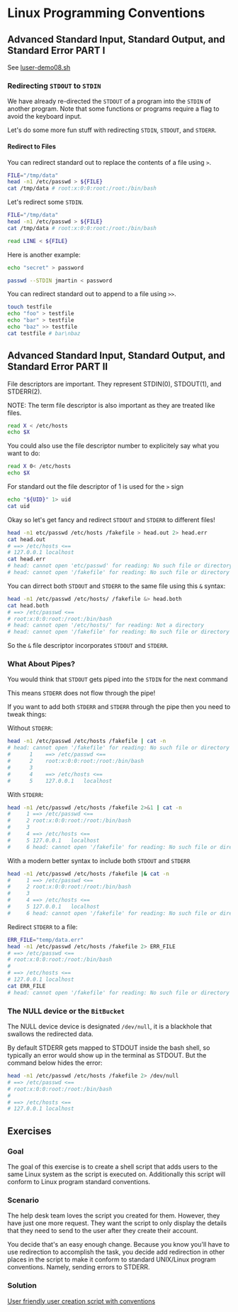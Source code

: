 # Linux Programming Conventions

## Advanced Standard Input, Standard Output, and Standard Error PART I

See [luser-demo08.sh](./../machine-data/linux-course-image-1/luser-demo08.sh)

### Redirecting `STDOUT` to `STDIN`

We have already re-directed the `STDOUT` of a program into the `STDIN` of another program. Note that some functions or programs require a flag to avoid the keyboard input.

Let's do some more fun stuff with redirecting `STDIN`, `STDOUT`, and `STDERR`.

#### Redirect to Files

You can redirect standard out to replace the contents of a file using `>`.

```bash
FILE="/tmp/data"
head -n1 /etc/passwd > ${FILE}
cat /tmp/data # root:x:0:0:root:/root:/bin/bash
```

Let's redirect some `STDIN`.

```bash
FILE="/tmp/data"
head -n1 /etc/passwd > ${FILE}
cat /tmp/data # root:x:0:0:root:/root:/bin/bash

read LINE < ${FILE}
```

Here is another example:

```bash
echo "secret" > password
```

```bash
passwd --STDIN jmartin < password
```

You can redirect standard out to append to a file using `>>`.

```bash
touch testfile
echo "foo" > testfile
echo "bar" > testfile
echo "baz" >> testfile 
cat testfile # bar\nbaz
```

## Advanced Standard Input, Standard Output, and Standard Error PART II

File descriptors are important. They represent STDIN(0), STDOUT(1), and STDERR(2).

NOTE: The term file descriptor is also important as they are treated like files.

```bash
read X < /etc/hosts
echo $X
```

You could also use the file descriptor number to explicitely say what you want to do:

```bash
read X 0< /etc/hosts
echo $X
```

For standard out the file descriptor of 1 is used for the `>` sign

```bash
echo "${UID}" 1> uid
cat uid
```

Okay so let's get fancy and redirect `STDOUT` and `STDERR` to different files!

```bash
head -n1 etc/passwd /etc/hosts /fakefile > head.out 2> head.err
cat head.out
# ==> /etc/hosts <==
# 127.0.0.1	localhost
cat head.err
# head: cannot open 'etc/passwd' for reading: No such file or directory
# head: cannot open '/fakefile' for reading: No such file or directory
```

You can dirrect both `STDOUT` and `STDERR` to the same file using this `&` syntax:

```bash
head -n1 /etc/passwd /etc/hosts/ /fakefile &> head.both
cat head.both
# ==> /etc/passwd <==
# root:x:0:0:root:/root:/bin/bash
# head: cannot open '/etc/hosts/' for reading: Not a directory
# head: cannot open '/fakefile' for reading: No such file or directory
```
So the `&` file descriptor incorporates `STDOUT` and `STDERR`.

### What About Pipes?

You would think that `STDOUT` gets piped into the `STDIN` for the next command

This means `STDERR` does not flow through the pipe!

If you want to add both `STDERR` and `STDERR` through the pipe then you need to tweak things:

Without `STDERR`:

```bash
head -n1 /etc/passwd /etc/hosts /fakefile | cat -n
# head: cannot open '/fakefile' for reading: No such file or directory
#      1	==> /etc/passwd <==
#      2	root:x:0:0:root:/root:/bin/bash
#      3	
#      4	==> /etc/hosts <==
#      5	127.0.0.1	localhost
```

With `STDERR`:

```bash
head -n1 /etc/passwd /etc/hosts /fakefile 2>&1 | cat -n
#     1	==> /etc/passwd <==
#     2	root:x:0:0:root:/root:/bin/bash
#     3	
#     4	==> /etc/hosts <==
#     5	127.0.0.1	localhost
#     6	head: cannot open '/fakefile' for reading: No such file or directory
```

With a modern better syntax to include both `STDOUT` and `STDERR`

```bash
head -n1 /etc/passwd /etc/hosts /fakefile |& cat -n
#     1	==> /etc/passwd <==
#     2	root:x:0:0:root:/root:/bin/bash
#     3	
#     4	==> /etc/hosts <==
#     5	127.0.0.1	localhost
#     6	head: cannot open '/fakefile' for reading: No such file or directory
```

Redirect `STDERR` to a file:

```bash
ERR_FILE="temp/data.err"
head -n1 /etc/passwd /etc/hosts /fakefile 2> ERR_FILE
# ==> /etc/passwd <==
# root:x:0:0:root:/root:/bin/bash
#
# ==> /etc/hosts <==
# 127.0.0.1	localhost
cat ERR_FILE
# head: cannot open '/fakefile' for reading: No such file or directory
```

### The NULL device or the `BitBucket`

The NULL device device is designated `/dev/null`, it is a blackhole that swallows the redirected data.

By default STDERR gets mapped to STDOUT inside the bash shell, so typically an error would show up in the terminal as STDOUT. But the command below hides the error:

```bash
head -n1 /etc/passwd /etc/hosts /fakefile 2> /dev/null
# ==> /etc/passwd <==
# root:x:0:0:root:/root:/bin/bash
#
# ==> /etc/hosts <==
# 127.0.0.1	localhost
```

## Exercises

### Goal

The goal of this exercise is to create a shell script that adds users to the same Linux system as the script is executed on.  Additionally this script will conform to Linux program standard conventions.

### Scenario

The help desk team loves the script you created for them.  However, they have just one more request.  They want the script to only display the details that they need to send to the user after they create their account.

You decide that's an easy enough change.  Because you know you'll have to use redirection to accomplish the task, you decide add redirection in other places in the script to make it conform to standard UNIX/Linux program conventions.  Namely, sending errors to STDERR.

### Solution

[User friendly user creation script with conventions](./../machine-data/linux-course-image-1/add-new-local-user-conventions.sh)